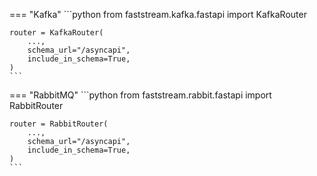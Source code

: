 === "Kafka"
    ```python
    from faststream.kafka.fastapi import KafkaRouter

    router = KafkaRouter(
        ...,
        schema_url="/asyncapi",
        include_in_schema=True,
    )
    ```

=== "RabbitMQ"
    ```python
    from faststream.rabbit.fastapi import RabbitRouter

    router = RabbitRouter(
        ...,
        schema_url="/asyncapi",
        include_in_schema=True,
    )
    ```
